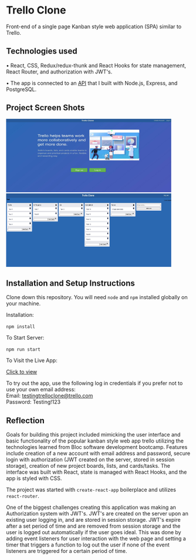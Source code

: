# Trello Clone

Front-end of a single page Kanban style web application (SPA) similar to Trello.

## Technologies used 

• React, CSS, Redux/redux-thunk and React Hooks for state management, React Router, and authorization with JWT's.

• The app is connected to an [API](https://github.com/RyanNicoletti/trello-clone-api) that I built with Node.js, Express, and         PostgreSQL.

## Project Screen Shots

<img src="images/landing.jpg" alt='home page' width=450 height=200>

<img src="images/boardpage.jpg" alt='main board page' width=450 height=200>

## Installation and Setup Instructions

Clone down this repository. You will need `node` and `npm` installed globally on your machine.

Installation:

`npm install`

To Start Server:

`npm run start`

To Visit the Live App:

[Click to view](https://trello-clone-mu.vercel.app)

To try out the app, use the following log in credentials if you prefer not to use your own email address: <br />
Email: testingtrelloclone@trello.com <br />
Password: Testing!123

## Reflection

Goals for building this project included mimicking the user interface and basic functionality of the popular kanban style web app trello utilizing the technologies learned from Bloc software development bootcamp. Features include creation of a new account with email address and password, secure login with authorization (JWT created on the server, stored in session storage), creation of new project boards, lists, and cards/tasks. The interface was built with React, state is managed with React Hooks, and the app is styled with CSS.

The project was started with `create-react-app` boilerplace and utilizes `react-router`.

One of the biggest challenges creating this application was making an Authorization system with JWT's. JWT's are created on the server upon an existing user logging in, and are stored in session storage. JWT's expire after a set period of time and are removed from session storage and the user is logged out automatically if the user goes ideal. This was done by adding event listeners for user interaction with the web page and setting a timer that triggers a function to log out the user if none of the event listeners are triggered for a certain period of time.
